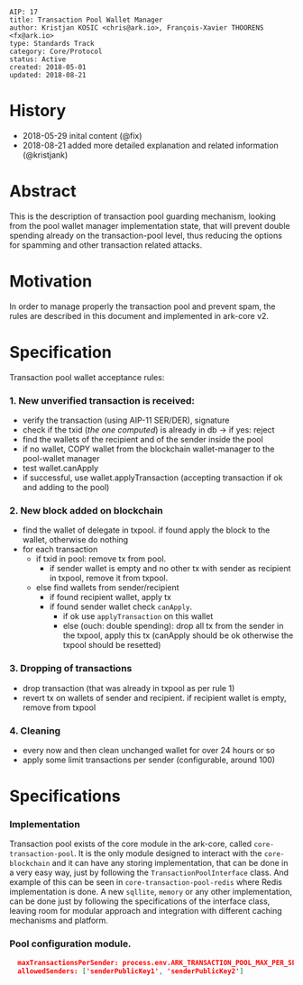 ```
AIP: 17
title: Transaction Pool Wallet Manager
author: Kristjan KOSIC <chris@ark.io>, François-Xavier THOORENS <fx@ark.io>
type: Standards Track
category: Core/Protocol
status: Active
created: 2018-05-01
updated: 2018-08-21
```

History
========
- 2018-05-29 inital content (@fix)
- 2018-08-21 added more detailed explanation and related information (@kristjank)

Abstract
========

This is the description of transaction pool guarding mechanism, looking from the pool wallet manager implementation state, that will prevent double spending already on the transaction-pool level, thus reducing the options for spamming and other transaction related attacks.

Motivation
==========
In order to manage properly the transaction pool and prevent spam, the rules are described in this document and implemented in ark-core v2.

Specification
=========
Transaction pool wallet acceptance rules:

### 1. New unverified transaction is received:
  - verify the transaction (using AIP-11 SER/DER), signature
  - check if the txid (*the one computed*) is already in db -> if yes: reject
  - find the wallets of the recipient and of the sender inside the pool
  - if no wallet, COPY wallet from the blockchain wallet-manager to the pool-wallet manager
  - test wallet.canApply
  - if successful, use wallet.applyTransaction (accepting transaction if ok and adding to the pool)

### 2. New block added on blockchain
  - find the wallet of delegate in txpool. if found apply the block to the wallet, otherwise do nothing
  - for each transaction
    - if txid in pool:  remove tx from pool. 
      - if sender wallet is empty and no other tx with sender as recipient in txpool, remove it from txpool.
    - else find wallets from sender/recipient
      - if found recipient wallet, apply tx
      - if found sender wallet check `canApply`. 
        - if ok use `applyTransaction` on this wallet
        - else (ouch: double spending): drop all tx from the sender in the txpool, apply this tx (canApply should be ok otherwise the txpool should be resetted)


### 3. Dropping of transactions
  - drop transaction (that was already in txpool as per rule 1)
  - revert tx on wallets of sender and recipient. if recipient wallet is empty, remove from txpool

### 4. Cleaning
  - every now and then clean unchanged wallet for over 24 hours or so
  - apply some limit transactions per sender (configurable, around 100)


Specifications
==============
### Implementation
Transaction pool exists of the core module in the ark-core, called `core-transaction-pool`. It is the only module designed to interact with the `core-blockchain` and it can have any storing implementation, that can be done in a very easy way, just by following the `TransactionPoolInterface` class. And example of this can be seen in `core-transaction-pool-redis` where Redis implementation is done. A new `sqllite`, `memory` or any other implementation, can be done just by following the specifications of the interface class, leaving room for modular approach and integration with different caching mechanisms and platform. 

### Pool configuration module.
```json
  maxTransactionsPerSender: process.env.ARK_TRANSACTION_POOL_MAX_PER_SENDER || 100,
  allowedSenders: ['senderPublicKey1', 'senderPublicKey2']
```
